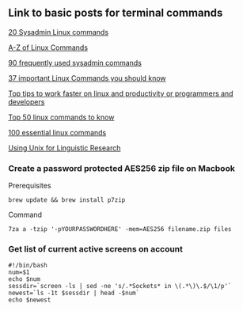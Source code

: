 ## Link to basic posts for terminal commands 

[20 Sysadmin Linux commands](https://opensource.com/article/17/7/20-sysadmin-commands)

[A-Z of Linux Commands](https://ss64.com/bash/)

[90 frequently used sysadmin commands](https://haydenjames.io/90-linux-commands-frequently-used-by-linux-sysadmins/)

[37 important Linux Commands you should know](https://www.howtogeek.com/412055/37-important-linux-commands-you-should-know/)

[Top tips to work faster on linux and productivity or programmers and developers](https://medium.com/javarevisited/top-10-unix-and-linux-productivity-tips-for-programmers-and-developers-c748129cf3e8)

[Top 50 linux commands to know](https://www.journaldev.com/34067/linux-commands)

[100 essential linux commands](https://linuxhint.com/100_essential_linux_commands/)

[Using Unix for Linguistic Research](https://wstyler.ucsd.edu/unix/)

### Create a password protected AES256 zip file on Macbook
Prerequisites
```
brew update && brew install p7zip
```
Command
```
7za a -tzip '-pYOURPASSWORDHERE' -mem=AES256 filename.zip files
```

### Get list of current active screens on account
```
#!/bin/bash
num=$1
echo $num
sessdir=`screen -ls | sed -ne 's/.*Sockets* in \(.*\)\.$/\1/p'`
newest=`ls -1t $sessdir | head -$num`
echo $newest
```
